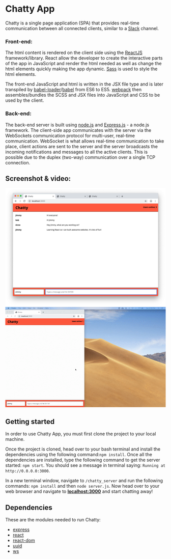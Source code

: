 # Chatty App

Chatty is a single page application (SPA) that provides real-time communication between all connected clients, similar to a [Slack](https://slack.com/intl/en-ca/) channel. 

### Front-end:
The html content is rendered on the client side using the [ReactJS](https://reactjs.org/) framework/library. React allow the developer to create the interactive parts of the app in JavaScript and render the html  needed as well as change the html elements quickly making the app dynamic. [Sass](https://sass-lang.com/) is used to style the html elements. 

The front-end JavaScript and html is written in the JSX file type and is later transpiled by [babel-loader](https://webpack.js.org/loaders/babel-loader/)/[babel](https://babeljs.io/) from ES6 to ES5. [webpack](https://webpack.js.org/) then assembles/bundles the SCSS and JSX files into JavaScript and CSS to be used by the client.

### Back-end:
The back-end server is built using [node.js](https://nodejs.org) and [Express.js](https://expressjs.com/) - a node.js framework. The client-side app communicates with the server via the WebSockets communication protocol for multi-user, real-time communication. WebSocket is what allows real-time communication to take place, client actions are sent to the server and the server broadcasts the incoming notifications and messages to all the active clients. This is possible due to the duplex (two-way) communication over a single TCP connection.

## Screenshot & video:

<img src="./pictures/chatty-app.png" width="800">


<img src="./pictures/short-demo.gif" width="800">


## Getting started

In order to use  Chatty App, you must first clone the project to your local machine.

Once the project is cloned, head over to your bash terminal and install the dependencies using the following command:```npm install```. Once all the dependencies are installed, type the following command to get the server started: ```npm start```. You should see a message in terminal saying: ```Running at http://0.0.0.0:3000```.

In a new terminal window, navigate to ```/chatty_server``` and run the following commands: ```npm install``` and then ```node server.js```. Now head over to your web browser and navigate to <strong><localhost:3000></strong> and start chatting away!

## Dependencies

These are the modules needed to run Chatty:

- [express](https://www.npmjs.com/package/express)
- [react](https://www.npmjs.com/package/react)
- [react-dom](https://www.npmjs.com/package/react-dom)
- [uuid](https://www.npmjs.com/package/uuid)
- [ws](https://www.npmjs.com/package/ws)